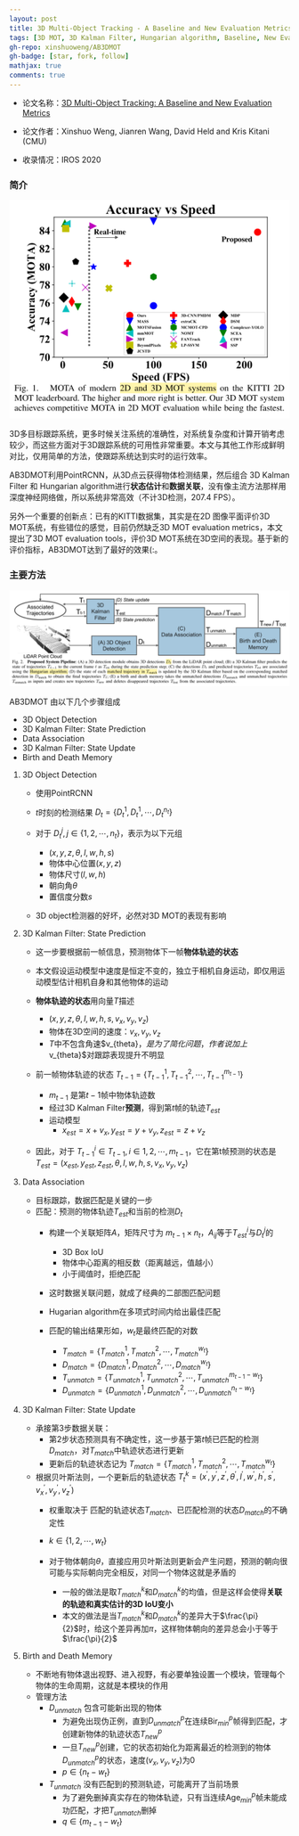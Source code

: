 ```yaml
---
layout: post
title: 3D Multi-Object Tracking - A Baseline and New Evaluation Metrics
tags: [3D MOT, 3D Kalman Filter, Hungarian algorithm, Baseline, New Evaluation Metrics]
gh-repo: xinshuoweng/AB3DMOT
gh-badge: [star, fork, follow]
mathjax: true
comments: true
---
```


* 论文名称：[3D Multi-Object Tracking: A Baseline and New Evaluation Metrics](https://ieeexplore.ieee.org/document/9341164)

- 论文作者：Xinshuo Weng, Jianren Wang, David Held and Kris Kitani (CMU)

- 收录情况：IROS 2020

### 简介
![](../img/post/ab3dmot_fig1.png)

3D多目标跟踪系统，更多时候关注系统的准确性，对系统复杂度和计算开销考虑较少，而这些方面对于3D跟踪系统的可用性非常重要。本文与其他工作形成鲜明对比，仅用简单的方法，使跟踪系统达到实时的运行效率。

AB3DMOT利用PointRCNN，从3D点云获得物体检测结果，然后组合 3D Kalman Filter 和 Hungarian algorithm进行**状态估计**和**数据关联**，没有像主流方法那样用深度神经网络做，所以系统非常高效（不计3D检测，207.4 FPS）。

另外一个重要的创新点：已有的KITTI数据集，其实是在2D 图像平面评价3D MOT系统，有些错位的感觉，目前仍然缺乏3D MOT evaluation metrics，本文提出了3D MOT evaluation tools，评价3D MOT系统在3D空间的表现。基于新的评价指标，AB3DMOT达到了最好的效果(:。

### 主要方法
![](../img/post/ab3dmot_fig2.png)

AB3DMOT 由以下几个步骤组成
* 3D Object Detection
* 3D Kalman Filter: State Prediction
* Data Association
* 3D Kalman Filter: State Update
* Birth and Death Memory

1. 3D Object Detection
    - 使用PointRCNN
    - $t$时刻的检测结果 $D_t = \{D_t^1, D_t^1, \cdots, D_t^{n_t}\}$
    - 对于 $D_t^j, j\in\{1,2,\cdots,n_t\}$，表示为以下元组
        - $(x,y,z,\theta,l,w,h,s)$
        - 物体中心位置$(x,y,z)$
        - 物体尺寸$(l,w,h)$
        - 朝向角$\theta$
        - 置信度分数$s$

    - 3D object检测器的好坏，必然对3D MOT的表现有影响

2. 3D Kalman Filter: State Prediction
    - 这一步要根据前一帧信息，预测物体下一帧**物体轨迹的状态**
    - 本文假设运动模型中速度是恒定不变的，独立于相机自身运动，即仅用运动模型估计相机自身和其他物体的运动
    - **物体轨迹的状态**用向量$T$描述
        - $(x,y,z,\theta,l,w,h,s,v_x,v_y,v_z)$
        - 物体在3D空间的速度：$v_x,v_y,v_z$
        - $T$中不包含角速$v_\{theta}$，是为了简化问题，作者说加上$v_\{theta}$对跟踪表现提升不明显

    - 前一帧物体轨迹的状态 $T_{t-1} = \{ T_{t-1}^1, T_{t-1}^2, \cdots, T_{t-1}^{m_{t-1}} \}$
        - $m_{t-1}$ 是第$t-1$帧中物体轨迹数
        - 经过3D Kalman Filter**预测**，得到第$t$帧的轨迹$T_{est}$
        - 运动模型
            - $x_{est} = x + v_x, y_{est} = y + v_y, z_{est} = z + v_z$
    
    - 因此，对于 $T_{t-1}^i \in T_{t-1}, i\in{1,2,\cdots,m_{t-1}}$，它在第t帧预测的状态是$T_{est} = (x_{est},y_{est},z_{est},\theta,l,w,h,s,v_x,v_y,v_z)$
    
3. Data Association
    - 目标跟踪，数据匹配是关键的一步
    - 匹配：预测的物体轨迹$T_{est}$和当前的检测$D_t$
        - 构建一个关联矩阵$A$，矩阵尺寸为 $m_{t-1} \times n_t$，$A_{ij}$等于$T_{est}^i$与$D_t^j$的
            - 3D Box IoU
            - 物体中心距离的相反数（距离越远，值越小）
            - 小于阈值时，拒绝匹配

        - 这时数据关联问题，就成了经典的二部图匹配问题
        - Hugarian algorithm在多项式时间内给出最佳匹配
        - 匹配的输出结果形如，$w_t$是最终匹配的对数
            - $T_{match} = \{ T_{match}^1, T_{match}^2, \cdots, T_{match}^{w_t}\}$
            - $D_{match} = \{ D_{match}^1, D_{match}^2, \cdots, D_{match}^{w_t}\}$
            - $T_{unmatch} = \{ T_{unmatch}^1, T_{unmatch}^2, \cdots, T_{unmatch}^{m_{t-1}-w_t}\}$
            - $D_{unmatch} = \{ D_{unmatch}^1, D_{unmatch}^2, \cdots, D_{unmatch}^{n_t-w_t}\}$

4. 3D Kalman Filter: State Update
    - 承接第3步数据关联：
        - 第2步状态预测具有不确定性，这一步基于第$t$帧已匹配的检测$D_{match}$，对$T_{match}$中轨迹状态进行更新
        - 更新后的轨迹状态记为 $T_{match} = \{ T_{match}^1, T_{match}^2, \cdots, T_{match}^{w_t}\}$
    - 根据贝叶斯法则，一个更新后的轨迹状态 $T_t^k = (x^{'},y^{'},z^{'},\theta^{'},l^{'},w^{'},h^{'},s^{'},v_x^{'},v_y^{'},v_z^{'})$
        - 权重取决于 匹配的轨迹状态$T_{match}$、已匹配检测的状态$D_{match}$的不确定性
        - $k \in \{1,2,\cdots,w_t\}$

        - 对于物体朝向$\theta$，直接应用贝叶斯法则更新会产生问题，预测的朝向很可能与实际朝向完全相反，对同一个物体这就是矛盾的
            - 一般的做法是取$T_{match}^k$和$D_{match}^k$的均值，但是这样会使得**关联的轨迹和真实估计的3D IoU变小**
            - 本文的做法是当$T_{match}^k$和$D_{match}^k$的差异大于$\frac{\pi}{2}$时，给这个差异再加$\pi$，这样物体朝向的差异总会小于等于$\frac{\pi}{2}$

5. Birth and Death Memory
    - 不断地有物体退出视野、进入视野，有必要单独设置一个模块，管理每个物体的生命周期，这就是本模块的作用
    - 管理方法
        - $D_{unmatch}$ 包含可能新出现的物体
            - 为避免出现伪正例，直到$D_{unmatch}^p$在连续Bir$_{min}^p$帧得到匹配，才创建新物体的轨迹状态$T_{new}^p$
            - 一旦$T_{new}^p$创建，它的状态初始化为距离最近的检测到的物体$D_{unmatch}^p$的状态，速度$(v_x,v_y,v_z)$为0
            - $p \in \{n_t - w_t\}$
        - $T_{unmatch}$ 没有匹配到的预测轨迹，可能离开了当前场景
            - 为了避免删掉真实存在的物体轨迹，只有当连续Age$_{min}^p$帧未能成功匹配，才把$T_{unmatch}$删掉
            - $q \in \{m_{t-1} - w_t\}$